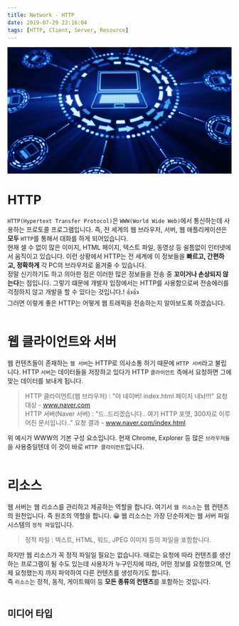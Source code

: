 ```yaml
---
title: Network - HTTP
date: 2019-07-29 22:16:04
tags: [HTTP, Client, Server, Resource]
---
```


![images](/images/network/network.jpg)<br/>

# HTTP
`HTTP(Hypertext Transfer Protocol)`은 `WWW(World Wide Web)`에서 통신하는데 사용하는 프로토콜 프로그램입니다.
즉, 전 세계의 웹 브라우저, 서버, 웹 애플리케이션은 **모두** `HTTP`를 통해서 대화를 하게 되어있습니다. <br/>
현재 셀 수 없이 많은 이미지, HTML 페이지, 텍스트 파일, 동영상 등 쉴틈없이 인터넷에서 움직이고 있습니다.
이런 상황에서 HTTP는 전 세계에 이 정보들을 **빠르고, 간편하고, 정확하게** 각 PC의 브라우저로 옮겨줄 수 있습니다.<br/>
정말 신기하기도 하고 의아한 점은 이러한 많은 정보들을 전송 중 **꼬이거나 손상되지 않는다**는 점입니다.
그렇기 떄문에 개발자 입장에서는 HTTP를 사용함으로써 전송에러를 걱정하지 않고 개발을 할 수 있다는 것입니다.! 👍👍<br/>
그러면 이렇게 좋은 HTTP는 어떻게 웹 트래픽을 전송하는지 알아보도록 하겠습니다.<br/>
<br/>

# 웹 클라이언트와 서버
웹 컨텐츠들이 존재하는 `웹 서버`는 HTTP로 의사소통 하기 때문에 `HTTP 서버`라고 불립니다.
HTTP `서버`는 데이터들을 저장하고 있다가 HTTP `클라이언트` 측에서 요청하면 그에 맞는 데이터를 보내게 됩니다.
> HTTP 클라이언트(웹 브라우저) : "야 네이버! index.html 페이지 내놔!!!" 
요청 대상 - www.naver.com<br/>
HTTP 서버(Naver 서버) : "드..드리겠습니다.. 여기 HTTP 포맷, 300자로 이루어진 문서입니다.." 
요청 결과 - www.naver.com/index.html

위 예시가 WWW의 기본 구성 요소입니다.
현재 Chrome, Explorer 등 많은 `브라우저들`을 사용중일텐데 이 것이 바로 `HTTP 클라이언트`입니다.<br/>
<br/>

# 리소스
웹 서버는 웹 리소스를 관리하고 제공하는 역할을 합니다. 여기서 `웹 리소스`는 웹 컨텐츠의 원천입니다. 즉 원조의 역할을 합니다. 😀
웹 리소스는 가장 단순하게는 웹 서버 파일 시스템의 `정적 파일`입니다.
> 정적 파일 : 텍스트, HTML, 워드, JPEG 이미지 등의 파일을 포함합니다.

하지만 웹 리소스가 꼭 정적 파일일 필요는 없습니다. 때로는 요청에 따라 컨텐츠를 생산하는 프로그램이 될 수도 있는데 사용자가 누구인지에 따라, 어떤 정보를 요청했으며, 언제 요청했는지 까지 파악하여 다른 컨텐츠를 생성하기도 합니다.<br/>
즉 `리소스`는 정적, 동적, 게이트웨이 등 **모든 종류의 컨텐츠**를 포함하는 것입니다. <br/>
<br/>

## 미디어 타입